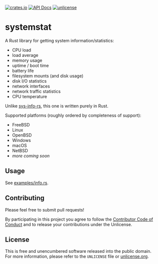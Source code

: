 [![crates.io](https://img.shields.io/crates/v/systemstat.svg)](https://crates.io/crates/systemstat)
[![API Docs](https://docs.rs/systemstat/badge.svg)](https://docs.rs/systemstat/)
[![unlicense](https://img.shields.io/badge/un-license-green.svg?style=flat)](https://unlicense.org)

# systemstat

A Rust library for getting system information/statistics:

- CPU load
- load average
- memory usage
- uptime / boot time
- battery life
- filesystem mounts (and disk usage)
- disk I/O statistics
- network interfaces
- network traffic statistics
- CPU temperature

Unlike [sys-info-rs](https://github.com/FillZpp/sys-info-rs), this one is written purely in Rust.

Supported platforms (roughly ordered by completeness of support):

- FreeBSD
- Linux
- OpenBSD
- Windows
- macOS
- NetBSD
- *more coming soon*

## Usage

See [examples/info.rs](https://github.com/unrelentingtech/systemstat/blob/master/examples/info.rs).

## Contributing

Please feel free to submit pull requests!

By participating in this project you agree to follow the [Contributor Code of Conduct](https://www.contributor-covenant.org/version/1/4/code-of-conduct/) and to release your contributions under the Unlicense.

## License

This is free and unencumbered software released into the public domain.  
For more information, please refer to the `UNLICENSE` file or [unlicense.org](https://unlicense.org).
